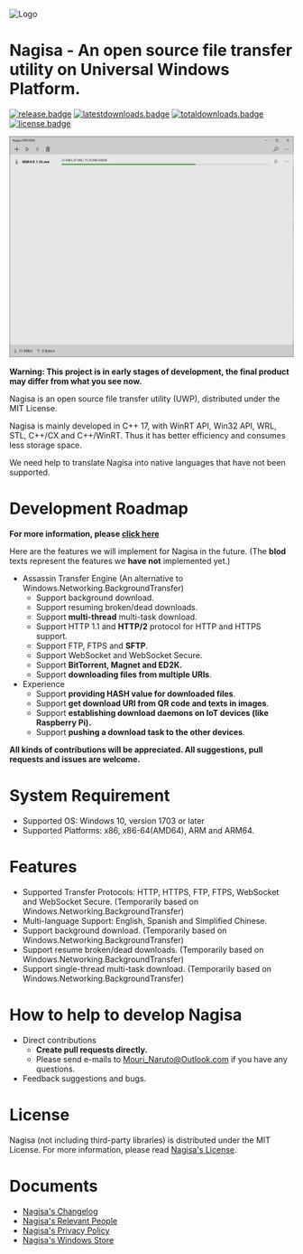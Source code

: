 ﻿![Logo](Logo.png)
# Nagisa - An open source file transfer utility on Universal Windows Platform.
 
[![release.badge]][release.link]
[![latestdownloads.badge]][latestdownloads.link]
[![totaldownloads.badge]][totaldownloads.link]
[![license.badge]][license.link]

![Screenshot](Screenshot.png)

**Warning: This project is in early stages of development, the final product 
may differ from what you see now.**

Nagisa is an open source file transfer utility (UWP), distributed under the MIT
License. 

Nagisa is mainly developed in C++ 17, with WinRT API, Win32 API, WRL, STL, 
C++/CX and C++/WinRT. Thus it has better efficiency and consumes less storage
space. 

We need help to translate Nagisa into native languages that have not been 
supported.

# Development Roadmap
**For more information, please 
[click here](https://github.com/Project-Nagisa/Nagisa/issues/6)**

Here are the features we will implement for Nagisa in the future. (The **blod**
texts represent the features we **have not** implemented yet.)

- Assassin Transfer Engine (An alternative to 
  Windows.Networking.BackgroundTransfer)
  - Support background download. 
  - Support resuming broken/dead downloads.
  - Support **multi-thread** multi-task download. 
  - Support HTTP 1.1 and **HTTP/2** protocol for HTTP and HTTPS support.
  - Support FTP, FTPS and **SFTP**.
  - Support WebSocket and WebSocket Secure.
  - Support **BitTorrent, Magnet and ED2K.**
  - Support **downloading files from multiple URIs**.
- Experience
  - Support **providing HASH value for downloaded files**.
  - Support **get download URI from QR code and texts in images**.
  - Support **establishing download daemons on IoT devices (like Raspberry 
    Pi).** 
  - Support **pushing a download task to the other devices**.

**All kinds of contributions will be appreciated. All suggestions, pull 
requests and issues are welcome.**

# System Requirement
- Supported OS: Windows 10, version 1703 or later
- Supported Platforms: x86, x86-64(AMD64), ARM and ARM64.

# Features
- Supported Transfer Protocols: HTTP, HTTPS, FTP, FTPS, WebSocket and WebSocket
  Secure. (Temporarily based on Windows.Networking.BackgroundTransfer)
- Multi-language Support: English, Spanish and Simplified Chinese.
- Support background download. 
  (Temporarily based on Windows.Networking.BackgroundTransfer)
- Support resume broken/dead downloads.
  (Temporarily based on Windows.Networking.BackgroundTransfer)
- Support single-thread multi-task download.
  (Temporarily based on Windows.Networking.BackgroundTransfer)

# How to help to develop Nagisa
- Direct contributions
  - **Create pull requests directly.**
  - Please send e-mails to Mouri_Naruto@Outlook.com if you have any
    questions.
- Feedback suggestions and bugs.

# License
Nagisa (not including third-party libraries) is distributed under the MIT 
License. For more information, please read [Nagisa's License](LICENSE).

# Documents
- [Nagisa's Changelog](Changelog.md)
- [Nagisa's Relevant People](People.md)
- [Nagisa's Privacy Policy](Privacy.md)
- [Nagisa's Windows Store](https://www.microsoft.com/store/apps/9NFW53N9MFJR)

[release.badge]: https://img.shields.io/github/release/Project-Nagisa/Nagisa.svg
[release.link]: https://github.com/Project-Nagisa/Nagisa/releases/latest
[latestdownloads.badge]: https://img.shields.io/github/downloads/Project-Nagisa/Nagisa/latest/total.svg
[latestdownloads.link]: https://github.com/Project-Nagisa/Nagisa/releases/latest
[totaldownloads.badge]: https://img.shields.io/github/downloads/Project-Nagisa/Nagisa/total.svg
[totaldownloads.link]: https://github.com/Project-Nagisa/Nagisa/releases
[license.badge]: https://img.shields.io/github/license/Project-Nagisa/Nagisa.svg
[license.link]: LICENSE
